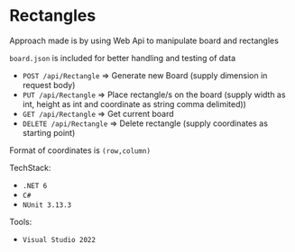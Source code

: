 # Rectangles

Approach made is by using Web Api to manipulate board and rectangles

`board.json` is included for better handling and testing of data

- `POST /api/Rectangle` => Generate new Board (supply dimension in request body)
- `PUT /api/Rectangle`  => Place rectangle/s on the board (supply width as int, height as int and coordinate as string comma delimited))
- `GET /api/Rectangle`  => Get current board
- `DELETE /api/Rectangle` => Delete rectangle (supply coordinates as starting point)

Format of coordinates is `(row,column)`

TechStack:
- `.NET 6`
- `C#`
- `NUnit 3.13.3`

Tools:
- `Visual Studio 2022`
